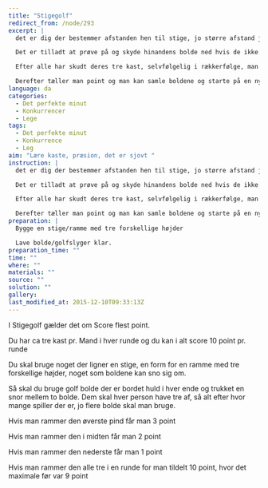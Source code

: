 ```yaml
---
title: "Stigegolf"
redirect_from: /node/293
excerpt: |
  det er dig der bestemmer afstanden hen til stige, jo større afstand jo sværere bliver det.

  Det er tilladt at prøve på og skyde hinandens bolde ned hvis de ikke har hængt sig helt fast på pinden.

  Efter alle har skudt deres tre kast, selvfølgelig i rækkerfølge, man har et kast af gangen.

  Derefter tæller man point og man kan samle boldene og starte på en ny runde.
language: da
categories: 
  - Det perfekte minut
  - Konkurrencer
  - Lege
tags: 
  - Det perfekte minut
  - Konkurrence
  - Leg
aim: "Lære kaste, præsion, det er sjovt "
instruction: |
  det er dig der bestemmer afstanden hen til stige, jo større afstand jo sværere bliver det.

  Det er tilladt at prøve på og skyde hinandens bolde ned hvis de ikke har hængt sig helt fast på pinden.

  Efter alle har skudt deres tre kast, selvfølgelig i rækkerfølge, man har et kast af gangen.

  Derefter tæller man point og man kan samle boldene og starte på en ny runde.
preparation: |
  Bygge en stige/ramme med tre forskellige højder 

  Lave bolde/golfslyger klar.
preparation_time: ""
time: ""
where: ""
materials: ""
source: ""
solution: ""
gallery:
last_modified_at: 2015-12-10T09:33:13Z
---
```

I Stigegolf gælder det om Score flest point.

Du har ca tre kast pr. Mand i hver runde og du kan i alt score 10 point pr. runde

Du skal bruge noget der ligner en stige, en form for en ramme med tre forskellige højder, noget som boldene kan sno sig om.

Så skal du bruge golf bolde der er bordet huld i hver ende og trukket en snor mellem to bolde. Dem skal hver person have tre af, så alt efter hvor mange spiller der er, jo flere bolde skal man bruge.

Hvis man rammer den øverste pind får man 3 point

Hvis man rammer den i midten får man 2 point

Hvis man rammer den nederste får man 1 point

Hvis man rammer den alle tre i en runde for man tildelt 10 point, hvor det maximale før var 9 point
